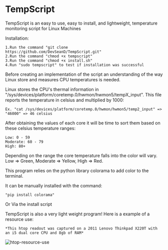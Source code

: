 # TempScript
TempScript is an easy to use, easy to install, and lightweight, temperature monitoring script for Linux Machines

Installation:

	1.Run the command "git clone https://github.com/DevSeanD/TempScript.git"
	2.Run the command "chmod +x tempscript"
	3.Run the command "chmod +x install.sh"
	4.Run "sudo tempscript" to test if installation was successful


Before creating an implementation of the script an understanding of the way Linux store and measures CPU temperatures is needed. 

Linux stores the CPU's thermal information in "/sys/devices/platform/coretemp.0/hwmon/hwmon5/tempX_input". This file reports the temperature in celsius and multiplied by 1000:

	Ex. "cat /sys/devices/platform/coretemp.0/hwmon/hwmon5/temp2_input" => "46000" => 46 celsius

After obtaining the values of each core it will be time to sort them based on these celsius temperature ranges:

	Low: 0 - 59
	Moderate: 60 - 79
	High: 80+

Depending on the range the core temperature falls into the color will vary. Low => Green, Moderate => Yellow, High => Red.

This program relies on the python library colorama to add color to the terminal. 

It can be manually installed with the command:

	"pip install colorama"

Or Via the install script

TempScript is also a very light weight program! Here is a example of a resource use:

	*This htop readout was captured on a 2011 Lenovo Thinkpad X220T with an i5 dual core CPU and 8gb of RAM*
	
![htop-resource-use](https://user-images.githubusercontent.com/39039620/138452006-9b3ad16a-5103-4e6d-9812-e52759dfe3f5.png)

